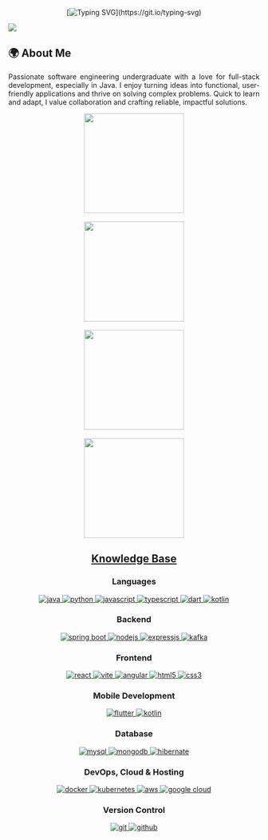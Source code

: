 <div align="center">

[![Typing SVG](https://readme-typing-svg.demolab.com?font=Jersey+15&size=30&pause=1000&color=42C3B4&background=9D56FF00&center=true&vCenter=true&repeat=true&random=false&width=435&lines=Hello!+Welcome+to+Ishan's+GitHub+page.)](https://git.io/typing-svg)  

<div align="left">

![](https://github.com/halfrost/halfrost/blob/master/icons/header_.png)

## 🌍 About Me
<p align="justify">
Passionate software engineering undergraduate with a love for full-stack development, especially in Java. I enjoy turning ideas into functional, user-friendly applications and thrive on solving complex problems. Quick to learn and adapt, I value collaboration and crafting reliable, impactful solutions.
</p>


<p align="center">
  <!-- Dark Mode Stats -->
  <a href="https://github.com/anuraghazra/github-readme-stats#gh-dark-mode-only">
    <img height=200 src="https://github-readme-stats.vercel.app/api?username=IshanD101&show_icons=true&theme=gotham&count_private=true&cache_seconds=86400#gh-dark-mode-only" />
  </a>
  <br><br> <!-- Added extra spacing -->
  <a href="https://github.com/anuraghazra/github-readme-stats#gh-dark-mode-only">
    <img height=200 src="https://github-readme-stats.vercel.app/api/top-langs/?username=IshanD101&layout=compact&langs_count=10&hide=jupyter%20notebook,html,css&card_width=330&theme=gotham&cache_seconds=86400#gh-dark-mode-only" />
  </a>
  <br><br> <!-- Added extra spacing -->
  
  <!-- Light Mode Stats -->
  <a href="https://github.com/anuraghazra/github-readme-stats#gh-light-mode-only">
    <img height=200 src="https://github-readme-stats.vercel.app/api?username=IshanD101&show_icons=true&theme=catppuccin_latte&count_private=true&cache_seconds=86400#gh-light-mode-only" />
  </a>
  <br><br> <!-- Added extra spacing -->
  <a href="https://github.com/anuraghazra/github-readme-stats#gh-light-mode-only">
    <img height=200 src="https://github-readme-stats.vercel.app/api/top-langs/?username=IshanD101&layout=compact&langs_count=10&hide=jupyter%20notebook,html,css&card_width=330&theme=catppuccin_latte&cache_seconds=86400#gh-light-mode-only" />
  </a>
</p>


<h2 align="center"><u><b>Knowledge Base</b></u></h2>
<h3 align="center">Languages</h3>
<p align="center">
  <a href="https://www.java.com" target="_blank"> 
    <img src="https://img.shields.io/badge/Java-ED8B00?style=for-the-badge&logo=java&logoColor=white" alt="java"/> 
  </a>
  <a href="https://www.python.org" target="_blank"> 
    <img src="https://img.shields.io/badge/Python-3776AB?style=for-the-badge&logo=python&logoColor=white" alt="python"/> 
  </a>
  <a href="https://developer.mozilla.org/en-US/docs/Web/JavaScript" target="_blank"> 
    <img src="https://img.shields.io/badge/JavaScript-F7DF1E?style=for-the-badge&logo=javascript&logoColor=black" alt="javascript"/> 
  </a>
  <a href="https://www.typescriptlang.org/" target="_blank"> 
    <img src="https://img.shields.io/badge/TypeScript-3178C6?style=for-the-badge&logo=typescript&logoColor=white" alt="typescript"/>
  </a>
  <a href="https://dart.dev/" target="_blank"> 
    <img src="https://img.shields.io/badge/Dart-0175C2?style=for-the-badge&logo=dart&logoColor=white" alt="dart"/>
  </a>
  <a href="https://kotlinlang.org/" target="_blank"> 
    <img src="https://img.shields.io/badge/Kotlin-0095D5?style=for-the-badge&logo=kotlin&logoColor=white" alt="kotlin"/>
  </a>
</p>
<h3 align="center">Backend</h3>
<p align="center">
  <a href="https://spring.io/" target="_blank"> 
    <img src="https://img.shields.io/badge/Spring%20Boot-6DB33F?style=for-the-badge&logo=springboot&logoColor=white" alt="spring boot"/>
  </a>
  <a href="https://nodejs.org/" target="_blank"> 
    <img src="https://img.shields.io/badge/Node.js-339933?style=for-the-badge&logo=node.js&logoColor=white" alt="nodejs"/>
  </a>
  <a href="https://expressjs.com/" target="_blank"> 
    <img src="https://img.shields.io/badge/Express.js-000000?style=for-the-badge&logo=express&logoColor=white" alt="expressjs"/>
  </a>
  <a href="https://kafka.apache.org/" target="_blank"> 
    <img src="https://img.shields.io/badge/Apache%20Kafka-231F20?style=for-the-badge&logo=apache-kafka&logoColor=white" alt="kafka"/>
  </a>
</p>
<h3 align="center">Frontend</h3>
<p align="center">
  <a href="https://react.dev/" target="_blank"> 
    <img src="https://img.shields.io/badge/React-61DAFB?style=for-the-badge&logo=react&logoColor=black" alt="react"/>
  </a>
  <a href="https://vitejs.dev/" target="_blank"> 
    <img src="https://img.shields.io/badge/Vite-646CFF?style=for-the-badge&logo=vite&logoColor=white" alt="vite"/>
  </a>
  <a href="https://angular.io/" target="_blank"> 
    <img src="https://img.shields.io/badge/Angular-DD0031?style=for-the-badge&logo=angular&logoColor=white" alt="angular"/>
  </a>
  <a href="https://www.w3.org/html/" target="_blank"> 
    <img src="https://img.shields.io/badge/HTML5-E34F26?style=for-the-badge&logo=html5&logoColor=white" alt="html5"/>
  </a>
  <a href="https://www.w3schools.com/css/" target="_blank"> 
    <img src="https://img.shields.io/badge/CSS3-1572B6?style=for-the-badge&logo=css3&logoColor=white" alt="css3"/>
  </a>
</p>
<h3 align="center">Mobile Development</h3>
<p align="center">
  <a href="https://flutter.dev/" target="_blank"> 
    <img src="https://img.shields.io/badge/Flutter-02569B?style=for-the-badge&logo=flutter&logoColor=white" alt="flutter"/>
  </a>
  <a href="https://kotlinlang.org/" target="_blank"> 
    <img src="https://img.shields.io/badge/Kotlin-0095D5?style=for-the-badge&logo=kotlin&logoColor=white" alt="kotlin"/>
  </a>
</p>
<h3 align="center">Database</h3>
<p align="center">
  <a href="https://www.mysql.com/" target="_blank"> 
    <img src="https://img.shields.io/badge/MySQL-4479A1?style=for-the-badge&logo=mysql&logoColor=white" alt="mysql"/>
  </a>
  <a href="https://www.mongodb.com/" target="_blank"> 
    <img src="https://img.shields.io/badge/MongoDB-47A248?style=for-the-badge&logo=mongodb&logoColor=white" alt="mongodb"/>
  </a>
  <a href="https://hibernate.org/" target="_blank"> 
    <img src="https://img.shields.io/badge/Hibernate-59666C?style=for-the-badge&logo=hibernate&logoColor=white" alt="hibernate"/>
  </a>
</p>
<h3 align="center">DevOps, Cloud & Hosting</h3>
<p align="center">
  <a href="https://www.docker.com/" target="_blank"> 
    <img src="https://img.shields.io/badge/Docker-2496ED?style=for-the-badge&logo=docker&logoColor=white" alt="docker"/>
  </a>
  <a href="https://kubernetes.io/" target="_blank"> 
    <img src="https://img.shields.io/badge/Kubernetes-326CE5?style=for-the-badge&logo=kubernetes&logoColor=white" alt="kubernetes"/>
  </a>
  <a href="https://aws.amazon.com/" target="_blank"> 
    <img src="https://img.shields.io/badge/AWS-232F3E?style=for-the-badge&logo=amazon-aws&logoColor=white" alt="aws"/>
  </a>
  <a href="https://cloud.google.com/" target="_blank"> 
    <img src="https://img.shields.io/badge/Google%20Cloud-4285F4?style=for-the-badge&logo=google-cloud&logoColor=white" alt="google cloud"/>
  </a>
</p>
<h3 align="center">Version Control</h3>
<p align="center">
  <a href="https://git-scm.com/" target="_blank"> 
    <img src="https://img.shields.io/badge/Git-F05032?style=for-the-badge&logo=git&logoColor=white" alt="git"/>
  </a>
  <a href="https://github.com/" target="_blank"> 
    <img src="https://img.shields.io/badge/GitHub-181717?style=for-the-badge&logo=github&logoColor=white" alt="github"/>
  </a>
</p>
